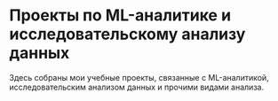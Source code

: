 # Проекты по ML-аналитике и исследовательскому анализу данных
Здесь собраны мои учебные проекты, связанные с ML-аналитикой, исследовательским анализом данных и прочими видами анализа.

